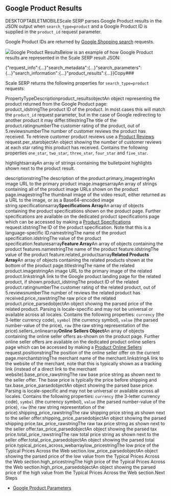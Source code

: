 Google Product Results
----------------------

DESKTOPTABLETMOBILEScale SERP parses Google Product results in the JSON output when `search_type=product` and a Google Product ID is supplied in the `product_id` request parameter.

Google Product IDs are returned by [Google Shopping search](/docs/search-api/results/google/shopping) requests.

![](https://apiimages.imgix.net/scaleserp/images/png/docs/google_product.png?auto=format&ixlib=react-9.5.1-beta.1&w=600)Google Product ResultsBelow is an example of how Google Product results are represented in the Scale SERP result JSON:

{"request\_info":{...}"search\_metadata":{...}"search\_parameters":{...}"search\_information":{...}"product\_results":{...}}Copy### 

Scale SERP returns the following properties for `search_type=product` requests:

PropertyTypeDescriptionproduct\_resultsobjectAn object representing the product returned from the Google Product page:  
product\_idstringThe product ID of the product. In most cases this will match the `product_id` request parameter, but in the case of Google redirecting to another product it may differ.titlestringThe title of the product.ratingnumberThe customer rating of the product, out of 5.reviewsnumberThe number of customer reviews the product has received. To retrieve customer product reviews use a [Product Reviews](/docs/search-api/results/google/product-reviews) request.per\_starobjectAn object showing the number of customer reviews at each star rating this product has received. Contains the following properties `one_star`, `two_star`, `three_star`, `four_star` and `five_star`.  
  
![]()highlightsarrayAn array of strings containing the bulletpoint highlights shown next to the product result.  
  
![]()descriptionstringThe description of the product.primary\_imagestringAn image URL to the primary product image.imagesarrayAn array of strings containing all of the product image URLs shown on the product page.imagestringThe thumbnail image of the video result, either returned as a URL to the image, or as a Base64-encoded image string.specificationsarray**Specifications Array**An array of objects containing the product specifications shown on the product page. Further specifications are available on the dedicated product specifications page which can be accessed by making a [Product Specifications](/docs/search-api/results/google/product-specifications) request.idstringThe ID of the product specification. Note that this is a language-specific ID.namestringThe name of the product specification.idstringThe value of the product specification.featuresarray**Feature Array**An array of objects containing the product features.namestringThe name of the product feature.idstringThe value of the product feature.related\_productsarray**Related Products Array**An array of objects containing the related products shown at the bottom of the product page.titlestringThe name of the related product.imagestringAn image URL to the primary image of the related product.linkstringA link to the Google product landing page for the related product, if shown.product\_idstringThe product ID of the related product.ratingnumberThe customer rating of the related product, out of 5.reviewsnumberThe number of reviews the related product has received.price\_rawstringThe raw price of the related product.price\_parsedobjectAn object showing the parsed price of the related product. Parsing is locale-specific and may not be universal or available across all locales. Contains the following properties: `currency` (the 3-letter currency code), `symbol` (the currency symbol), `value` (the parsed number-value of the price), `raw` (the raw string representation of the price).sellers\_onlinearray**Online Sellers Object**An array of objects containing the online seller offers as-shown on the product page. Further online seller offers are available on the dedicated product online sellers page which can be accessed by making a [Product Online Sellers](/docs/search-api/results/google/product-online-sellers) request.positionstringThe position of the online seller offer on the current page.merchantstringThe merchant name of the merchant.linkstringA link to the website of the merchant, note that this is typically shown as a tracking link (instead of a direct link to the merchant website).base\_price\_rawstringThe raw base price string as shown next to the seller offer. The base price is typically the price before shipping and tax.base\_price\_parsedobjectAn object showing the parsed base price. Parsing is locale-specific and may not be universal or available across all locales. Contains the following properties: `currency` (the 3-letter currency code), `symbol` (the currency symbol), `value` (the parsed number-value of the price), `raw` (the raw string representation of the price).shipping\_price\_rawstringThe raw shipping price string as shown next to the seller offer.shipping\_price\_parsedobjectAn object showing the parsed shipping price.tax\_price\_rawstringThe raw tax price string as shown next to the seller offer.tax\_price\_parsedobjectAn object showing the parsed tax price.total\_price\_rawstringThe raw total price string as shown next to the seller offer.total\_price\_parsedobjectAn object showing the parsed total price.typical\_prices\_across\_webarray![]()low\_pricestringThe low price of the Typical Prices Across the Web section.low\_price\_parsedobjectAn object showing the parsed price of the low value from the Typical Prices Across the Web section.high\_pricestringThe high price of the Typical Prices Across the Web section.high\_price\_parsedobjectAn object showing the parsed price of the high value from the Typical Prices Across the Web section.Next Steps

* [Google Product Parameters](/docs/search-api/searches/google/product)
